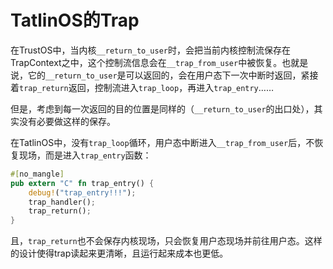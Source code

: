 # TatlinOS的Trap

在TrustOS中，当内核`__return_to_user`时，会把当前内核控制流保存在TrapContext之中，这个控制流信息会在`__trap_from_user`中被恢复。也就是说，它的`__return_to_user`是可以返回的，会在用户态下一次中断时返回，紧接着`trap_return`返回，控制流进入`trap_loop`，再进入`trap_entry`……

但是，考虑到每一次返回的目的位置是同样的（`__return_to_user`的出口处），其实没有必要做这样的保存。

在TatlinOS中，没有`trap_loop`循环，用户态中断进入`__trap_from_user`后，不恢复现场，而是进入`trap_entry`函数：

```rust
#[no_mangle]
pub extern "C" fn trap_entry() {
    debug!("trap_entry!!!");
    trap_handler();
    trap_return();
}
```

且，`trap_return`也不会保存内核现场，只会恢复用户态现场并前往用户态。这样的设计使得trap读起来更清晰，且运行起来成本也更低。